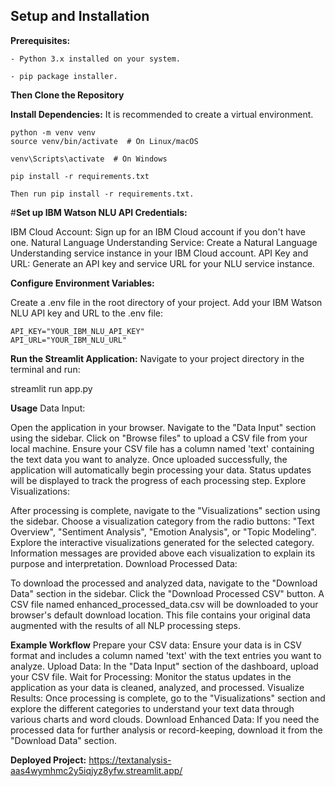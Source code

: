 ## Setup and Installation
**Prerequisites:**

    - Python 3.x installed on your system.
    
    - pip package installer.
    
**Then Clone the Repository**

**Install Dependencies:**
It is recommended to create a virtual environment.
```
python -m venv venv
source venv/bin/activate  # On Linux/macOS

venv\Scripts\activate  # On Windows

pip install -r requirements.txt

Then run pip install -r requirements.txt.
```


#**Set up IBM Watson NLU API Credentials:**

IBM Cloud Account: Sign up for an IBM Cloud account if you don't have one.
Natural Language Understanding Service: Create a Natural Language Understanding service instance in your IBM Cloud account.
API Key and URL: Generate an API key and service URL for your NLU service instance.

**Configure Environment Variables:**

Create a .env file in the root directory of your project.
Add your IBM Watson NLU API key and URL to the .env file:
```
API_KEY="YOUR_IBM_NLU_API_KEY"
API_URL="YOUR_IBM_NLU_URL"
```


**Run the Streamlit Application:**
Navigate to your project directory in the terminal and run:

streamlit run app.py




**Usage**
Data Input:

Open the application in your browser.
Navigate to the "Data Input" section using the sidebar.
Click on "Browse files" to upload a CSV file from your local machine. Ensure your CSV file has a column named 'text' containing the text data you want to analyze.
Once uploaded successfully, the application will automatically begin processing your data. Status updates will be displayed to track the progress of each processing step.
Explore Visualizations:

After processing is complete, navigate to the "Visualizations" section using the sidebar.
Choose a visualization category from the radio buttons: "Text Overview", "Sentiment Analysis", "Emotion Analysis", or "Topic Modeling".
Explore the interactive visualizations generated for the selected category. Information messages are provided above each visualization to explain its purpose and interpretation.
Download Processed Data:

To download the processed and analyzed data, navigate to the "Download Data" section in the sidebar.
Click the "Download Processed CSV" button. A CSV file named enhanced_processed_data.csv will be downloaded to your browser's default download location. This file contains your original data augmented with the results of all NLP processing steps.




**Example Workflow**
Prepare your CSV data: Ensure your data is in CSV format and includes a column named 'text' with the text entries you want to analyze.
Upload Data: In the "Data Input" section of the dashboard, upload your CSV file.
Wait for Processing: Monitor the status updates in the application as your data is cleaned, analyzed, and processed.
Visualize Results: Once processing is complete, go to the "Visualizations" section and explore the different categories to understand your text data through various charts and word clouds.
Download Enhanced Data: If you need the processed data for further analysis or record-keeping, download it from the "Download Data" section.


**Deployed Project:**
https://textanalysis-aas4wymhmc2y5iqjyz8yfw.streamlit.app/
